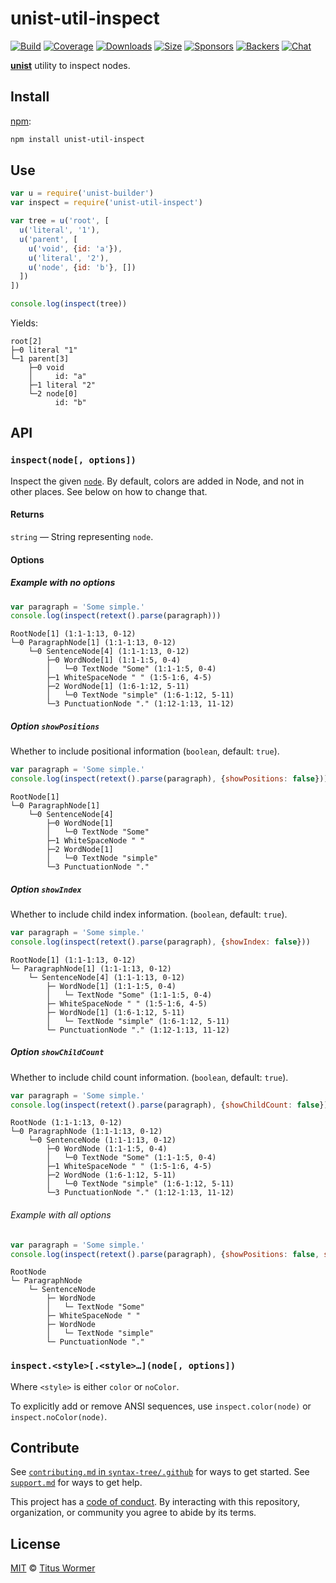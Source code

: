 # unist-util-inspect

[![Build][build-badge]][build]
[![Coverage][coverage-badge]][coverage]
[![Downloads][downloads-badge]][downloads]
[![Size][size-badge]][size]
[![Sponsors][sponsors-badge]][collective]
[![Backers][backers-badge]][collective]
[![Chat][chat-badge]][chat]

[**unist**][unist] utility to inspect nodes.

## Install

[npm][]:

```sh
npm install unist-util-inspect
```

## Use

```js
var u = require('unist-builder')
var inspect = require('unist-util-inspect')

var tree = u('root', [
  u('literal', '1'),
  u('parent', [
    u('void', {id: 'a'}),
    u('literal', '2'),
    u('node', {id: 'b'}, [])
  ])
])

console.log(inspect(tree))
```

Yields:

```text
root[2]
├─0 literal "1"
└─1 parent[3]
    ├─0 void
    │     id: "a"
    ├─1 literal "2"
    └─2 node[0]
          id: "b"
```

## API

### `inspect(node[, options])`

Inspect the given [`node`][node].
By default, colors are added in Node, and not in other places.
See below on how to change that.

#### Returns

`string` — String representing `node`.

#### Options

##### Example with no options

```javascript
var paragraph = 'Some simple.'
console.log(inspect(retext().parse(paragraph)))
```

```text
RootNode[1] (1:1-1:13, 0-12)
└─0 ParagraphNode[1] (1:1-1:13, 0-12)
    └─0 SentenceNode[4] (1:1-1:13, 0-12)
        ├─0 WordNode[1] (1:1-1:5, 0-4)
        │   └─0 TextNode "Some" (1:1-1:5, 0-4)
        ├─1 WhiteSpaceNode " " (1:5-1:6, 4-5)
        ├─2 WordNode[1] (1:6-1:12, 5-11)
        │   └─0 TextNode "simple" (1:6-1:12, 5-11)
        └─3 PunctuationNode "." (1:12-1:13, 11-12)
```
##### Option `showPositions`

Whether to include positional information (`boolean`, default: `true`).

```javascript
var paragraph = 'Some simple.'
console.log(inspect(retext().parse(paragraph), {showPositions: false}))
```

```text
RootNode[1]
└─0 ParagraphNode[1]
    └─0 SentenceNode[4]
        ├─0 WordNode[1]
        │   └─0 TextNode "Some"
        ├─1 WhiteSpaceNode " "
        ├─2 WordNode[1]
        │   └─0 TextNode "simple"
        └─3 PunctuationNode "."
```

##### Option `showIndex`

Whether to include child index information. (`boolean`, default: `true`).

```javascript
var paragraph = 'Some simple.'
console.log(inspect(retext().parse(paragraph), {showIndex: false}))
```

```text
RootNode[1] (1:1-1:13, 0-12)
└─ ParagraphNode[1] (1:1-1:13, 0-12)
    └─ SentenceNode[4] (1:1-1:13, 0-12)
        ├─ WordNode[1] (1:1-1:5, 0-4)
        │   └─ TextNode "Some" (1:1-1:5, 0-4)
        ├─ WhiteSpaceNode " " (1:5-1:6, 4-5)
        ├─ WordNode[1] (1:6-1:12, 5-11)
        │   └─ TextNode "simple" (1:6-1:12, 5-11)
        └─ PunctuationNode "." (1:12-1:13, 11-12)
```

##### Option `showChildCount`

Whether to include child count information. (`boolean`, default: `true`).

```javascript
var paragraph = 'Some simple.'
console.log(inspect(retext().parse(paragraph), {showChildCount: false}))
```

```text
RootNode (1:1-1:13, 0-12)
└─0 ParagraphNode (1:1-1:13, 0-12)
    └─0 SentenceNode (1:1-1:13, 0-12)
        ├─0 WordNode (1:1-1:5, 0-4)
        │   └─0 TextNode "Some" (1:1-1:5, 0-4)
        ├─1 WhiteSpaceNode " " (1:5-1:6, 4-5)
        ├─2 WordNode (1:6-1:12, 5-11)
        │   └─0 TextNode "simple" (1:6-1:12, 5-11)
        └─3 PunctuationNode "." (1:12-1:13, 11-12)
```
###### Example with all options

```javascript
var paragraph = 'Some simple.'
console.log(inspect(retext().parse(paragraph), {showPositions: false, showIndex: false, showChildCount: false}))
```

```text
RootNode
└─ ParagraphNode
    └─ SentenceNode
        ├─ WordNode
        │   └─ TextNode "Some"
        ├─ WhiteSpaceNode " "
        ├─ WordNode
        │   └─ TextNode "simple"
        └─ PunctuationNode "."
```

### `inspect.<style>[.<style>…](node[, options])`

Where `<style>` is either `color` or `noColor`.

To explicitly add or remove ANSI sequences, use `inspect.color(node)` or
`inspect.noColor(node)`.

## Contribute

See [`contributing.md` in `syntax-tree/.github`][contributing] for ways to get
started.
See [`support.md`][support] for ways to get help.

This project has a [code of conduct][coc].
By interacting with this repository, organization, or community you agree to
abide by its terms.

## License

[MIT][license] © [Titus Wormer][author]

<!-- Definition -->

[build-badge]: https://img.shields.io/travis/syntax-tree/unist-util-inspect.svg

[build]: https://travis-ci.org/syntax-tree/unist-util-inspect

[coverage-badge]: https://img.shields.io/codecov/c/github/syntax-tree/unist-util-inspect.svg

[coverage]: https://codecov.io/github/syntax-tree/unist-util-inspect

[downloads-badge]: https://img.shields.io/npm/dm/unist-util-inspect.svg

[downloads]: https://www.npmjs.com/package/unist-util-inspect

[size-badge]: https://img.shields.io/bundlephobia/minzip/unist-util-inspect.svg

[size]: https://bundlephobia.com/result?p=unist-util-inspect

[sponsors-badge]: https://opencollective.com/unified/sponsors/badge.svg

[backers-badge]: https://opencollective.com/unified/backers/badge.svg

[collective]: https://opencollective.com/unified

[chat-badge]: https://img.shields.io/badge/chat-spectrum-7b16ff.svg

[chat]: https://spectrum.chat/unified/syntax-tree

[unist]: https://github.com/syntax-tree/unist

[npm]: https://docs.npmjs.com/cli/install

[node]: https://github.com/syntax-tree/unist#node

[license]: license

[author]: https://wooorm.com

[contributing]: https://github.com/syntax-tree/.github/blob/master/contributing.md

[support]: https://github.com/syntax-tree/.github/blob/master/support.md

[coc]: https://github.com/syntax-tree/.github/blob/master/code-of-conduct.md
